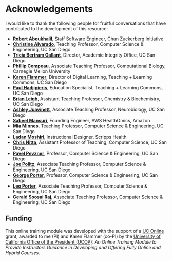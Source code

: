 # Acknowledgements

I would like to thank the following people for fruitful conversations that have contributed to the development of this resource:

* [**Robert Aboukhalil**](https://robert.bio/), Staff Software Engineer, Chan Zuckerberg Initiative
* [**Christine Alvarado**](https://jacobsschool.ucsd.edu/faculty/profile?id=337), Teaching Professor, Computer Science & Engineering, UC San Diego
* [**Tricia Bertram Gallant**](https://academicintegrity.ucsd.edu/about/staff/index.html), Director, Academic Integrity Office, UC San Diego
* [**Phillip Compeau**](https://compeau.cbd.cmu.edu/), Associate Teaching Professor, Computational Biology, Carnegie Mellon University
* [**Karen Flammer**](https://commons.ucsd.edu/who/team/karen-flammer.html), Director of Digital Learning, Teaching + Learning Commons, UC San Diego
* [**Paul Hadjipieris**](https://commons.ucsd.edu/who/team/paul-hadjipieris.html), Education Specialist, Teaching + Learning Commons, UC San Diego
* [**Brian Leigh**](https://www-chem.ucsd.edu/faculty/profiles/leigh_brian.html), Assistant Teaching Professor, Chemistry & Biochemistry, UC San Diego
* [**Ashley Juavinett**](https://neuroedu.biosci.ucsd.edu/), Associate Teaching Professor, Neurobiology, UC San Diego
* [**Sabeel Mansuri**](https://sabeelmansuri.com/), Founding Engineer, AWS HealthOmics, Amazon
* [**Mia Minnes**](https://cseweb.ucsd.edu/~minnes/), Teaching Professor, Computer Science & Engineering, UC San Diego
* [**Ladan Moshiri**](https://www.linkedin.com/in/ladanmoshiri), Instructional Designer, Scripps Health
* [**Chris Nitta**](https://csiflabs.cs.ucdavis.edu/~cjnitta/), Assistant Professor of Teaching, Computer Science, UC San Diego
* [**Pavel Pevzner**](https://bioalgorithms.ucsd.edu/), Professor, Computer Science & Engineering, UC San Diego
* [**Joe Politz**](https://jpolitz.github.io/), Associate Teaching Professor, Computer Science & Engineering, UC San Diego
* [**George Porter**](https://cseweb.ucsd.edu/~gmporter/), Professor, Computer Science & Engineering, UC San Diego
* [**Leo Porter**](https://leoporter.ucsd.edu/), Associate Teaching Professor, Computer Science & Engineering, UC San Diego
* [**Gerald Soosai Raj**](https://jacobsschool.ucsd.edu/people/profile/adalbert-gerald-soosai-raj), Associate Teaching Professor, Computer Science & Engineering, UC San Diego

## Funding

This online training module was developed with the support of a
[UC Online](https://www.ucop.edu/educational-innovations-services/programs-and-initiatives/ilti/about.html) grant,
awarded to me (PI) and Karen Flammer (co-PI) by the
[University of California Office of the President (UCOP)](https://www.ucop.edu/):
*An Online Training Module to Provide Instructors Guidance in Developing and Offering Fully Online and Hybrid Courses*.
